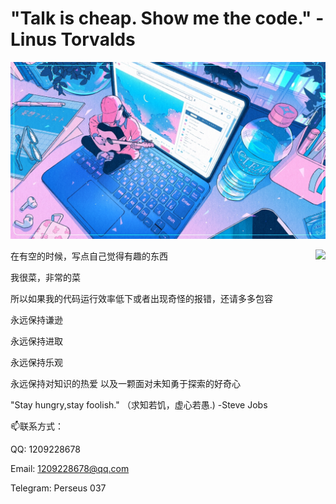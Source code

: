 <div align="center">
  <a href="https://github.com/Perseus037">
  </a>
</div>

# "Talk is cheap. Show me the code." -Linus Torvalds

[![](https://github.com/Perseus037/data/blob/master/computer.jpg)](https://github.com/Perseus037)

<a href="https://github.com/Perseus037">
  <img align="right" src="https://github-readme-stats.vercel.app/api?username=Perseus037&show_icons=true&icon_color=ffca28&title_color=ffa000" />
</a>

在有空的时候，写点自己觉得有趣的东西

我很菜，非常的菜

所以如果我的代码运行效率低下或者出现奇怪的报错，还请多多包容

永远保持谦逊

永远保持进取

永远保持乐观

永远保持对知识的热爱 以及一颗面对未知勇于探索的好奇心

"Stay hungry,stay foolish." （求知若饥，虚心若愚.) -Steve Jobs

📫联系方式：

QQ: 1209228678      

Email: 1209228678@qq.com  
    
Telegram: Perseus 037

</a>
